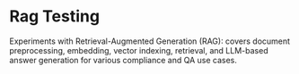 # Rag Testing 
Experiments with Retrieval-Augmented Generation (RAG): covers document preprocessing, embedding, vector indexing, retrieval, and LLM-based answer generation for various compliance and QA use cases.
